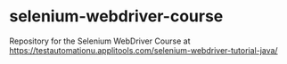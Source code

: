 # selenium-webdriver-course
Repository for the Selenium WebDriver Course at https://testautomationu.applitools.com/selenium-webdriver-tutorial-java/

